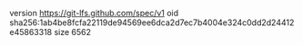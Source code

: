 version https://git-lfs.github.com/spec/v1
oid sha256:1ab4be8fcfa22119de94569ee6dca2d7ec7b4004e324c0dd2d24412e45863318
size 6562
